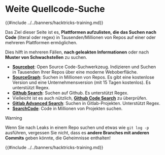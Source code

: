 # Weite Quellcode-Suche

{{#include ../../banners/hacktricks-training.md}}

Das Ziel dieser Seite ist es, **Plattformen aufzulisten, die das Suchen nach Code** (literal oder regex) in Tausenden/Millionen von Repos auf einer oder mehreren Plattformen ermöglichen.

Dies hilft in mehreren Fällen, **nach geleakten Informationen** oder nach **Muster von Schwachstellen** zu suchen.

- [**Sourcebot**](https://www.sourcebot.dev/): Open Source Code-Suchwerkzeug. Indizieren und Suchen in Tausenden Ihrer Repos über eine moderne Weboberfläche.
- [**SourceGraph**](https://sourcegraph.com/search): Suchen in Millionen von Repos. Es gibt eine kostenlose Version und eine Unternehmensversion (mit 15 Tagen kostenlos). Es unterstützt Regex.
- [**Github Search**](https://github.com/search): Suchen auf Github. Es unterstützt Regex.
- Vielleicht ist es auch nützlich, [**Github Code Search**](https://cs.github.com/) zu überprüfen.
- [**Gitlab Advanced Search**](https://docs.gitlab.com/ee/user/search/advanced_search.html): Suchen in Gitlab-Projekten. Unterstützt Regex.
- [**SearchCode**](https://searchcode.com/): Code in Millionen von Projekten suchen.

> [!WARNING]
> Wenn Sie nach Leaks in einem Repo suchen und etwas wie `git log -p` ausführen, vergessen Sie nicht, dass es **andere Branches mit anderen Commits** geben könnte, die Geheimnisse enthalten!

{{#include ../../banners/hacktricks-training.md}}
